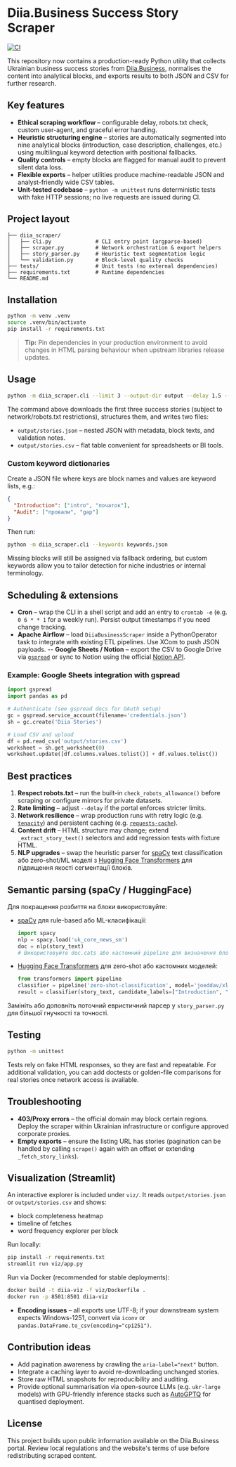 # Diia.Business Success Story Scraper

[![CI](https://github.com/MixaJuba/MixaJuba/actions/workflows/ci.yml/badge.svg)](https://github.com/MixaJuba/MixaJuba/actions/workflows/ci.yml)


This repository now contains a production-ready Python utility that collects
Ukrainian business success stories from
[Diia.Business](https://business.diia.gov.ua/history-of-success), normalises the
content into analytical blocks, and exports results to both JSON and CSV for
further research.

## Key features
- **Ethical scraping workflow** – configurable delay, robots.txt check, custom
  user-agent, and graceful error handling.
- **Heuristic structuring engine** – stories are automatically segmented into
  nine analytical blocks (introduction, case description, challenges, etc.)
  using multilingual keyword detection with positional fallbacks.
- **Quality controls** – empty blocks are flagged for manual audit to prevent
  silent data loss.
- **Flexible exports** – helper utilities produce machine-readable JSON and
  analyst-friendly wide CSV tables.
- **Unit-tested codebase** – `python -m unittest` runs deterministic tests with
  fake HTTP sessions; no live requests are issued during CI.

## Project layout

```
├── diia_scraper/
│   ├── cli.py              # CLI entry point (argparse-based)
│   ├── scraper.py          # Network orchestration & export helpers
│   ├── story_parser.py     # Heuristic text segmentation logic
│   └── validation.py       # Block-level quality checks
├── tests/                  # Unit tests (no external dependencies)
├── requirements.txt        # Runtime dependencies
└── README.md
```

## Installation

```bash
python -m venv .venv
source .venv/bin/activate
pip install -r requirements.txt
```

> **Tip:** Pin dependencies in your production environment to avoid changes in
> HTML parsing behaviour when upstream libraries release updates.

## Usage

```bash
python -m diia_scraper.cli --limit 3 --output-dir output --delay 1.5 --verbose
```

The command above downloads the first three success stories (subject to
network/robots.txt restrictions), structures them, and writes two files:

- `output/stories.json` – nested JSON with metadata, block texts, and validation
  notes.
- `output/stories.csv` – flat table convenient for spreadsheets or BI tools.

### Custom keyword dictionaries

Create a JSON file where keys are block names and values are keyword lists, e.g.:

```json
{
  "Introduction": ["intro", "початок"],
  "Audit": ["провали", "gap"]
}
```

Then run:

```bash
python -m diia_scraper.cli --keywords keywords.json
```

Missing blocks will still be assigned via fallback ordering, but custom keywords
allow you to tailor detection for niche industries or internal terminology.

## Scheduling & extensions

- **Cron** – wrap the CLI in a shell script and add an entry to `crontab -e`
  (e.g. `0 6 * * 1` for a weekly run). Persist output timestamps if you need
  change tracking.
- **Apache Airflow** – load `DiiaBusinessScraper` inside a PythonOperator task to
  integrate with existing ETL pipelines. Use XCom to push JSON payloads.
-- **Google Sheets / Notion** – export the CSV to Google Drive via
  [`gspread`](https://github.com/burnash/gspread) or sync to Notion using the
  official [Notion API](https://developers.notion.com/docs/getting-started).

### Example: Google Sheets integration with gspread

```python
import gspread
import pandas as pd

# Authenticate (see gspread docs for OAuth setup)
gc = gspread.service_account(filename='credentials.json')
sh = gc.create('Diia Stories')

# Load CSV and upload
df = pd.read_csv('output/stories.csv')
worksheet = sh.get_worksheet(0)
worksheet.update([df.columns.values.tolist()] + df.values.tolist())
```

## Best practices

1. **Respect robots.txt** – run the built-in `check_robots_allowance()` before
   scraping or configure mirrors for private datasets.
2. **Rate limiting** – adjust `--delay` if the portal enforces stricter limits.
3. **Network resilience** – wrap production runs with retry logic (e.g.
   [`tenacity`](https://github.com/jd/tenacity)) and persistent caching (e.g.
   [`requests-cache`](https://requests-cache.readthedocs.io/en/stable/)).
4. **Content drift** – HTML structure may change; extend
   `_extract_story_text()` selectors and add regression tests with fixture HTML.
5. **NLP upgrades** – swap the heuristic parser for
   [spaCy](https://spacy.io/usage) text classification або zero-shot/ML моделі з [Hugging Face Transformers](https://huggingface.co/docs/transformers/index) для підвищення якості сегментації блоків.

## Semantic parsing (spaCy / HuggingFace)

Для покращення розбиття на блоки використовуйте:

- [spaCy](https://spacy.io/usage) для rule-based або ML-класифікації:
  ```python
  import spacy
  nlp = spacy.load('uk_core_news_sm')
  doc = nlp(story_text)
  # Використовуйте doc.cats або кастомний pipeline для визначення блоків
  ```
- [Hugging Face Transformers](https://huggingface.co/docs/transformers/index) для zero-shot або кастомних моделей:
  ```python
  from transformers import pipeline
  classifier = pipeline('zero-shot-classification', model='joeddav/xlm-roberta-large-xnli')
  result = classifier(story_text, candidate_labels=["Introduction", "Audit", ...])
  ```

Замініть або доповніть поточний евристичний парсер у `story_parser.py` для більшої гнучкості та точності.

## Testing

```bash
python -m unittest
```

Tests rely on fake HTML responses, so they are fast and repeatable. For
additional validation, you can add doctests or golden-file comparisons for real
stories once network access is available.

## Troubleshooting

- **403/Proxy errors** – the official domain may block certain regions. Deploy
  the scraper within Ukrainian infrastructure or configure approved corporate
  proxies.
- **Empty exports** – ensure the listing URL has stories (pagination can be
  handled by calling `scrape()` again with an offset or extending
  `_fetch_story_links`).

## Visualization (Streamlit)

An interactive explorer is included under `viz/`. It reads `output/stories.json` or `output/stories.csv` and shows:

- block completeness heatmap
- timeline of fetches
- word frequency explorer per block

Run locally:

```bash
pip install -r requirements.txt
streamlit run viz/app.py
```

Run via Docker (recommended for stable deployments):

```bash
docker build -t diia-viz -f viz/Dockerfile .
docker run -p 8501:8501 diia-viz
```
- **Encoding issues** – all exports use UTF-8; if your downstream system expects
  Windows-1251, convert via `iconv` or `pandas.DataFrame.to_csv(encoding="cp1251")`.

## Contribution ideas

- Add pagination awareness by crawling the `aria-label="next"` button.
- Integrate a caching layer to avoid re-downloading unchanged stories.
- Store raw HTML snapshots for reproducibility and auditing.
- Provide optional summarisation via open-source LLMs (e.g. `ukr-large` models)
  with GPU-friendly inference stacks such as
  [AutoGPTQ](https://github.com/PanQiWei/AutoGPTQ) for quantised deployment.

## License

This project builds upon public information available on the Diia.Business
portal. Review local regulations and the website's terms of use before
redistributing scraped content.
